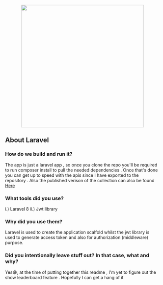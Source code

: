 <p align="center"><a href="https://laravel.com" target="_blank"><img src="https://raw.githubusercontent.com/laravel/art/master/logo-lockup/5%20SVG/2%20CMYK/1%20Full%20Color/laravel-logolockup-cmyk-red.svg" width="400"></a></p>


## About Laravel
### How do we build and run it?
The app is just a laravel app , so once you clone the repo you'll be required to run composer install to pull the needed dependencies . Once that's done you can get up to speed with the apis since I have exported to the repository . Also the published verison of the collection can also be found <a href="https://documenter.getpostman.com/view/3879258/TzkzqebX#a34d8670-1c62-4a56-94e5-8f416d8d7342">Here</a>

### What tools did you use?
i.) Laravel 8 ii.) Jwt library

### Why did you use them?
Laravel is used to create the application scalfold whilst the jwt library is used to generate access token and also for authorization (middleware) purpose.


### Did you intentionally leave stuff out? In that case, what and why?

Yes😁, at the time of putting together this readme , I'm yet to figure out the show leaderboard feature . Hopefully I can get a hang of it 


